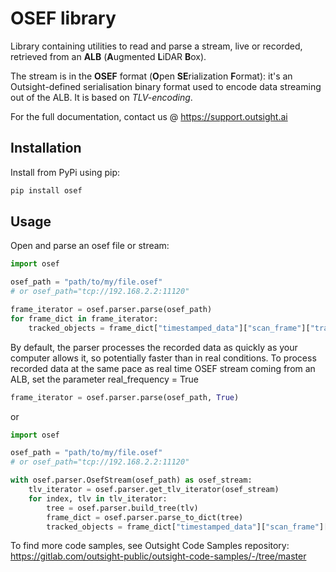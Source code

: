 # OSEF library

Library containing utilities to read and parse a stream, live or recorded, retrieved from an
**ALB** (**A**ugmented **L**iDAR **B**ox).

The stream is in the **OSEF** format (**O**pen **SE**rialization **F**ormat):
it's an Outsight-defined serialisation binary format used to encode data streaming out of the ALB. 
It is based on *TLV-encoding*.

For the full documentation, contact us @ https://support.outsight.ai

## Installation
Install from PyPi using pip:
```bash
pip install osef
``` 
## Usage
Open and parse an osef file or stream: 

```python
import osef

osef_path = "path/to/my/file.osef"
# or osef_path="tcp://192.168.2.2:11120"

frame_iterator = osef.parser.parse(osef_path)
for frame_dict in frame_iterator:
    tracked_objects = frame_dict["timestamped_data"]["scan_frame"]["tracked_objects"]
```

By default, the parser processes the recorded data as quickly as your computer allows it,
so potentially faster than in real conditions. 
To process recorded data at the same pace as real time OSEF stream coming from an ALB,
set the parameter real_frequency = True
```python
frame_iterator = osef.parser.parse(osef_path, True)
```

or
```python
import osef

osef_path = "path/to/my/file.osef"
# or osef_path="tcp://192.168.2.2:11120"

with osef.parser.OsefStream(osef_path) as osef_stream:
    tlv_iterator = osef.parser.get_tlv_iterator(osef_stream)
    for index, tlv in tlv_iterator:
        tree = osef.parser.build_tree(tlv)
        frame_dict = osef.parser.parse_to_dict(tree)
        tracked_objects = frame_dict["timestamped_data"]["scan_frame"]["tracked_objects"]
```

To find more code samples, see Outsight Code Samples repository:
https://gitlab.com/outsight-public/outsight-code-samples/-/tree/master
